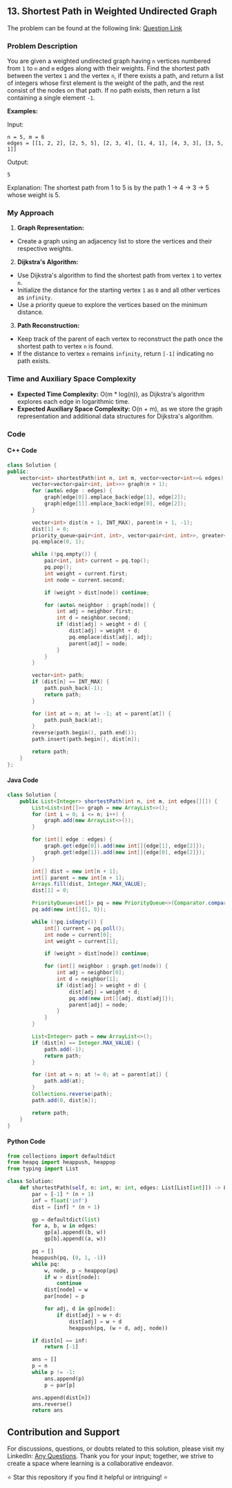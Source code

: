 ## 13. Shortest Path in Weighted Undirected Graph

The problem can be found at the following link: [Question Link](https://www.geeksforgeeks.org/problems/shortest-path-in-weighted-undirected-graph/1)

### Problem Description

You are given a weighted undirected graph having `n` vertices numbered from `1` to `n` and `m` edges along with their weights. Find the shortest path between the vertex `1` and the vertex `n`, if there exists a path, and return a list of integers whose first element is the weight of the path, and the rest consist of the nodes on that path. If no path exists, then return a list containing a single element `-1`.

**Examples:**

Input:
```
n = 5, m = 6
edges = [[1, 2, 2], [2, 5, 5], [2, 3, 4], [1, 4, 1], [4, 3, 3], [3, 5, 1]]
```
Output:
```
5
```
Explanation:
The shortest path from 1 to 5 is by the path 1 -> 4 -> 3 -> 5 whose weight is 5.


### My Approach

1. **Graph Representation:**
- Create a graph using an adjacency list to store the vertices and their respective weights.

2. **Dijkstra's Algorithm:**
- Use Dijkstra's algorithm to find the shortest path from vertex `1` to vertex `n`.
- Initialize the distance for the starting vertex `1` as `0` and all other vertices as `infinity`.
- Use a priority queue to explore the vertices based on the minimum distance.

3. **Path Reconstruction:**
- Keep track of the parent of each vertex to reconstruct the path once the shortest path to vertex `n` is found.
- If the distance to vertex `n` remains `infinity`, return `[-1]` indicating no path exists.

### Time and Auxiliary Space Complexity

- **Expected Time Complexity:** O(m * log(n)), as Dijkstra's algorithm explores each edge in logarithmic time.
- **Expected Auxiliary Space Complexity:** O(n + m), as we store the graph representation and additional data structures for Dijkstra's algorithm.

### Code

#### C++ Code

```cpp
class Solution {
public:
    vector<int> shortestPath(int n, int m, vector<vector<int>>& edges) {
        vector<vector<pair<int, int>>> graph(n + 1);
        for (auto& edge : edges) {
            graph[edge[0]].emplace_back(edge[1], edge[2]);
            graph[edge[1]].emplace_back(edge[0], edge[2]);
        }

        vector<int> dist(n + 1, INT_MAX), parent(n + 1, -1);
        dist[1] = 0;
        priority_queue<pair<int, int>, vector<pair<int, int>>, greater<pair<int, int>>> pq;
        pq.emplace(0, 1);

        while (!pq.empty()) {
            pair<int, int> current = pq.top();
            pq.pop();
            int weight = current.first;
            int node = current.second;

            if (weight > dist[node]) continue;

            for (auto& neighbor : graph[node]) {
                int adj = neighbor.first;
                int d = neighbor.second;
                if (dist[adj] > weight + d) {
                    dist[adj] = weight + d;
                    pq.emplace(dist[adj], adj);
                    parent[adj] = node;
                }
            }
        }

        vector<int> path;
        if (dist[n] == INT_MAX) {
            path.push_back(-1);
            return path;
        }

        for (int at = n; at != -1; at = parent[at]) {
            path.push_back(at);
        }
        reverse(path.begin(), path.end());
        path.insert(path.begin(), dist[n]);

        return path;
    }
};
```

#### Java Code

```java
class Solution {
    public List<Integer> shortestPath(int n, int m, int edges[][]) {
        List<List<int[]>> graph = new ArrayList<>();
        for (int i = 0; i <= n; i++) {
            graph.add(new ArrayList<>());
        }

        for (int[] edge : edges) {
            graph.get(edge[0]).add(new int[]{edge[1], edge[2]});
            graph.get(edge[1]).add(new int[]{edge[0], edge[2]});
        }

        int[] dist = new int[n + 1];
        int[] parent = new int[n + 1];
        Arrays.fill(dist, Integer.MAX_VALUE);
        dist[1] = 0;

        PriorityQueue<int[]> pq = new PriorityQueue<>(Comparator.comparingInt(a -> a[1]));
        pq.add(new int[]{1, 0});

        while (!pq.isEmpty()) {
            int[] current = pq.poll();
            int node = current[0];
            int weight = current[1];

            if (weight > dist[node]) continue;

            for (int[] neighbor : graph.get(node)) {
                int adj = neighbor[0];
                int d = neighbor[1];
                if (dist[adj] > weight + d) {
                    dist[adj] = weight + d;
                    pq.add(new int[]{adj, dist[adj]});
                    parent[adj] = node;
                }
            }
        }

        List<Integer> path = new ArrayList<>();
        if (dist[n] == Integer.MAX_VALUE) {
            path.add(-1);
            return path;
        }

        for (int at = n; at != 0; at = parent[at]) {
            path.add(at);
        }
        Collections.reverse(path);
        path.add(0, dist[n]);

        return path;
    }
}
```

#### Python Code

```python
from collections import defaultdict
from heapq import heappush, heappop
from typing import List

class Solution:
    def shortestPath(self, n: int, m: int, edges: List[List[int]]) -> List[int]:
        par = [-1] * (n + 1)
        inf = float('inf')
        dist = [inf] * (n + 1)

        gp = defaultdict(list)
        for a, b, w in edges:
            gp[a].append((b, w))
            gp[b].append((a, w))

        pq = []
        heappush(pq, (0, 1, -1))
        while pq:
            w, node, p = heappop(pq)
            if w > dist[node]:
                continue
            dist[node] = w
            par[node] = p

            for adj, d in gp[node]:
                if dist[adj] > w + d:
                    dist[adj] = w + d
                    heappush(pq, (w + d, adj, node))

        if dist[n] == inf:
            return [-1]

        ans = []
        p = n
        while p != -1:
            ans.append(p)
            p = par[p]

        ans.append(dist[n])
        ans.reverse()
        return ans
```

## Contribution and Support

For discussions, questions, or doubts related to this solution, please visit my LinkedIn: [Any Questions](https://www.linkedin.com/in/het-patel-8b110525a/). Thank you for your input; together, we strive to create a space where learning is a collaborative endeavor.

⭐ Star this repository if you find it helpful or intriguing! ⭐

